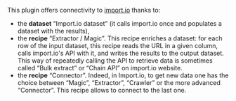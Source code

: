 This plugin offers connectivity to <a href="https://import.io/">import.io</a> thanks to:

* the **dataset** “Import.io dataset” (it calls import.io once and populates a dataset with the results),
* the **recipe** “Extractor / Magic”. This recipe enriches a dataset: for each row of the input dataset, this recipe reads the URL in a given column, calls import.io's API with it, and writes the results to the output dataset. This way of repeatedly calling the API to retrieve data is sometimes called  “Bulk extract” or “Chain API” on import.io website.
* the **recipe** “Connector”. Indeed, in Import.io, to get new data one has the choice between “Magic”, “Extractor”, “Crawler” or the more advanced “Connector”. This recipe allows to connect to the last one.
